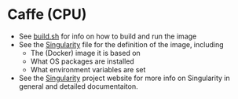 # Caffe (CPU)

* See [build.sh](build.sh) for info on how to build and run the image
* See the [Singularity](Singularity) file for the definition of the image, including
    * The (Docker) image it is based on
    * What OS packages are installed
    * What environment variables are set
* See the [Singularity](http://singularity.lbl.gov/) project website for more info on Singularity in general and detailed documentaiton.
